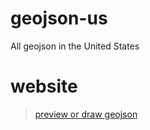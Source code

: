 # geojson-us
All geojson in the United States

# website
> [preview or draw geojson](https://geojson.io)
